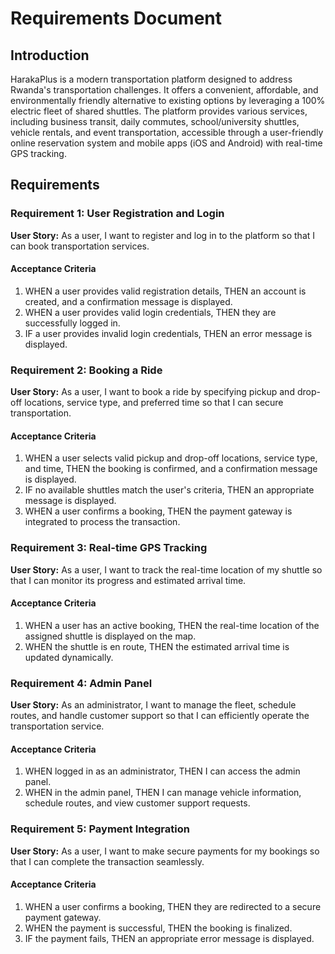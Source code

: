 # Requirements Document

## Introduction
HarakaPlus is a modern transportation platform designed to address Rwanda's transportation challenges. It offers a convenient, affordable, and environmentally friendly alternative to existing options by leveraging a 100% electric fleet of shared shuttles. The platform provides various services, including business transit, daily commutes, school/university shuttles, vehicle rentals, and event transportation, accessible through a user-friendly online reservation system and mobile apps (iOS and Android) with real-time GPS tracking.

## Requirements

### Requirement 1: User Registration and Login
**User Story:** As a user, I want to register and log in to the platform so that I can book transportation services.
#### Acceptance Criteria
1. WHEN a user provides valid registration details, THEN an account is created, and a confirmation message is displayed.
2. WHEN a user provides valid login credentials, THEN they are successfully logged in.
3. IF a user provides invalid login credentials, THEN an error message is displayed.

### Requirement 2: Booking a Ride
**User Story:** As a user, I want to book a ride by specifying pickup and drop-off locations, service type, and preferred time so that I can secure transportation.
#### Acceptance Criteria
1. WHEN a user selects valid pickup and drop-off locations, service type, and time, THEN the booking is confirmed, and a confirmation message is displayed.
2. IF no available shuttles match the user's criteria, THEN an appropriate message is displayed.
3. WHEN a user confirms a booking, THEN the payment gateway is integrated to process the transaction.

### Requirement 3: Real-time GPS Tracking
**User Story:** As a user, I want to track the real-time location of my shuttle so that I can monitor its progress and estimated arrival time.
#### Acceptance Criteria
1. WHEN a user has an active booking, THEN the real-time location of the assigned shuttle is displayed on the map.
2. WHEN the shuttle is en route, THEN the estimated arrival time is updated dynamically.

### Requirement 4: Admin Panel
**User Story:** As an administrator, I want to manage the fleet, schedule routes, and handle customer support so that I can efficiently operate the transportation service.
#### Acceptance Criteria
1. WHEN logged in as an administrator, THEN I can access the admin panel.
2. WHEN in the admin panel, THEN I can manage vehicle information, schedule routes, and view customer support requests.

### Requirement 5: Payment Integration
**User Story:** As a user, I want to make secure payments for my bookings so that I can complete the transaction seamlessly.
#### Acceptance Criteria
1. WHEN a user confirms a booking, THEN they are redirected to a secure payment gateway.
2. WHEN the payment is successful, THEN the booking is finalized.
3. IF the payment fails, THEN an appropriate error message is displayed.
